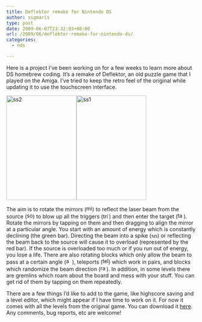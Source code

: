 ```yaml
---
title: Deflektor remake for Nintendo DS
author: sigmaris
type: post
date: 2009-06-07T23:32:03+00:00
url: /2009/06/deflektor-remake-for-nintendo-ds/
categories:
  - nds

---
```

Here is a project I&#8217;ve been working on for a few weeks to learn more about DS homebrew coding. It&#8217;s a remake of Deflektor, an old puzzle game that I played on the Amiga. I&#8217;ve tried to keep the retro feel of the original while updating it to use the touchscreen interface.

<img class="alignnone size-full wp-image-37" title="ss2" src="/blog/uploads/2009/06/ss2.png" alt="ss2" width="186" height="278" srcset="/blog/uploads/2009/06/ss2.png 259w, /blog/uploads/2009/06/ss2-201x300.png 201w" sizes="(max-width: 186px) 100vw, 186px" /><img class="alignnone size-full wp-image-36" title="ss1" src="/blog/uploads/2009/06/ss1.png" alt="ss1" width="185" height="278" srcset="/blog/uploads/2009/06/ss1.png 257w, /blog/uploads/2009/06/ss1-200x300.png 200w" sizes="(max-width: 185px) 100vw, 185px" />

The aim is to rotate the mirrors (<img class="alignnone size-full wp-image-24" title="mirror" src="/blog/uploads/2009/06/mirror.png" alt="mirror" width="16" height="16" />) to reflect the laser beam from the source (<img class="alignnone size-full wp-image-26" title="source" src="/blog/uploads/2009/06/source.png" alt="source" width="16" height="16" />) to blow up all the triggers (<img class="alignnone size-full wp-image-30" title="trigger" src="/blog/uploads/2009/06/trigger.png" alt="trigger" width="16" height="14" />) and then enter the target (<img class="alignnone size-full wp-image-28" title="target" src="/blog/uploads/2009/06/target.png" alt="target" width="16" height="16" />). Rotate the mirrors by tapping on them and then dragging to align the mirror at a particular angle. You start with an amount of energy which is constantly declining (the green bar). Directing the beam into a spike (<img class="alignnone size-full wp-image-27" title="spike" src="/blog/uploads/2009/06/spike.png" alt="spike" width="16" height="13" />) or reflecting the beam back to the source will cause it to overload (represented by the red bar). If the source is overloaded too much or if you run out of energy, you lose a life. There are also rotating blocks which only allow the beam to pass at a certain angle (<img class="alignnone size-full wp-image-23" title="angleblocker" src="/blog/uploads/2009/06/angleblocker.png" alt="angleblocker" width="16" height="16" />), teleports (<img class="alignnone size-full wp-image-29" title="teleport" src="/blog/uploads/2009/06/teleport.png" alt="teleport" width="16" height="16" />) which work in pairs, and blocks which randomize the beam direction (<img class="alignnone size-full wp-image-25" title="random" src="/blog/uploads/2009/06/random.png" alt="random" width="16" height="16" />). In addition, in some levels there are gremlins which roam about the board and mess with your stuff. You can get rid of them by tapping on them repeatedly.

There are a few things I&#8217;d like to add to the game, like highscore saving and a level editor, which might appear if I have time to work on it. For now it comes with all the levels from the original game. You can download it [here][1]. Any comments, bug reports, etc are welcome!

 [1]: /files/deflektor-ds.zip "deflektor ds zip file"

